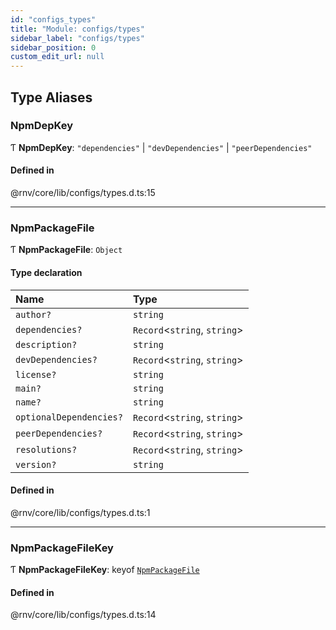 ```yaml
---
id: "configs_types"
title: "Module: configs/types"
sidebar_label: "configs/types"
sidebar_position: 0
custom_edit_url: null
---
```


## Type Aliases

### NpmDepKey

Ƭ **NpmDepKey**: ``"dependencies"`` \| ``"devDependencies"`` \| ``"peerDependencies"``

#### Defined in

@rnv/core/lib/configs/types.d.ts:15

___

### NpmPackageFile

Ƭ **NpmPackageFile**: `Object`

#### Type declaration

| Name | Type |
| :------ | :------ |
| `author?` | `string` |
| `dependencies?` | `Record`\<`string`, `string`\> |
| `description?` | `string` |
| `devDependencies?` | `Record`\<`string`, `string`\> |
| `license?` | `string` |
| `main?` | `string` |
| `name?` | `string` |
| `optionalDependencies?` | `Record`\<`string`, `string`\> |
| `peerDependencies?` | `Record`\<`string`, `string`\> |
| `resolutions?` | `Record`\<`string`, `string`\> |
| `version?` | `string` |

#### Defined in

@rnv/core/lib/configs/types.d.ts:1

___

### NpmPackageFileKey

Ƭ **NpmPackageFileKey**: keyof [`NpmPackageFile`](configs_types.md#npmpackagefile)

#### Defined in

@rnv/core/lib/configs/types.d.ts:14
